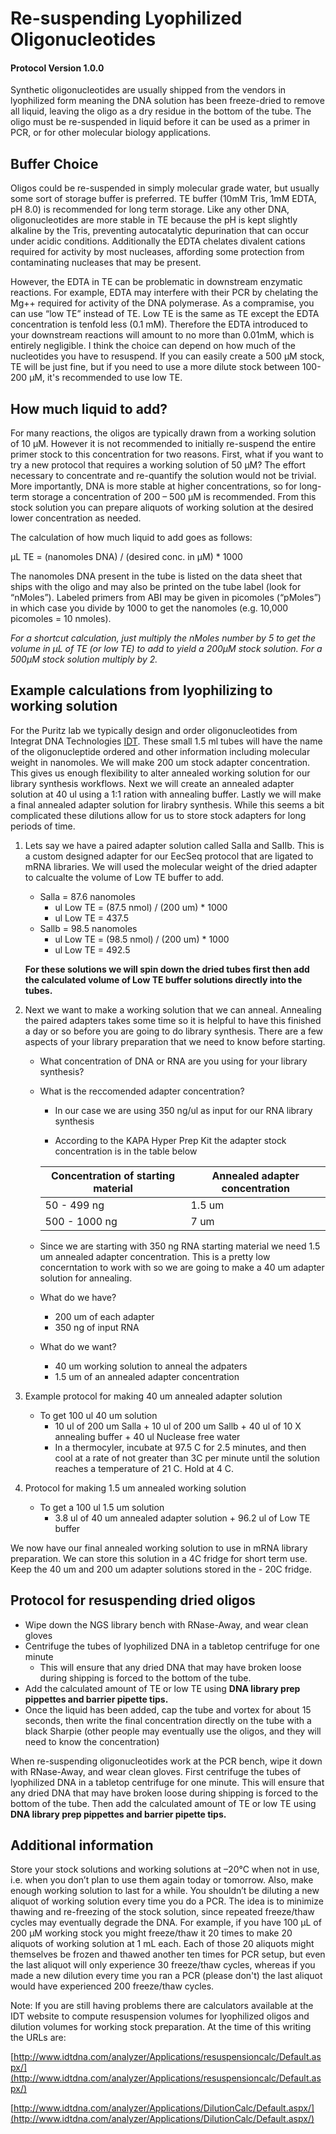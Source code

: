 # Re-suspending Lyophilized Oligonucleotides

#### Protocol Version 1.0.0 

Synthetic oligonucleotides are usually shipped from the vendors in lyophilized form meaning the DNA solution has been freeze-dried to remove all liquid, leaving the oligo as a dry residue in the bottom of the tube.  The oligo must be re-suspended in liquid before it can be used as a primer in PCR, or for other molecular biology applications.  

## Buffer Choice

Oligos could be re-suspended in simply molecular grade water, but usually some sort of storage buffer is preferred. TE buffer (10mM Tris, 1mM EDTA, pH 8.0) is recommended for long term storage.  Like any other DNA, oligonucleotides are more stable in TE because the pH is kept slightly alkaline by the Tris, preventing autocatalytic depurination that can occur under acidic conditions.  Additionally the EDTA chelates divalent cations required for activity by most nucleases, affording some protection from contaminating nucleases that may be present.  

However, the EDTA in TE can be problematic in downstream enzymatic reactions.  For example, EDTA may interfere with their PCR by chelating the Mg++ required for activity of the DNA polymerase.  As a compramise, you can use “low TE” instead of TE.  Low TE is the same as TE except the EDTA concentration is tenfold less (0.1 mM).  Therefore the EDTA introduced to your downstream reactions will amount to no more than 0.01mM, which is entirely negligible.  I think the choice can depend on how much of the nucleotides you have to resuspend.  If you can easily create a 500 µM stock, TE will be just fine, but if you need to use a more dilute stock between 100-200 µM, it's recommended to use low TE.

## How much liquid to add?

For many reactions, the oligos are typically drawn from a working solution of 10 µM.  However it is not recommended to initially re-suspend the entire primer stock to this concentration for two reasons.  First, what if you want to try a new protocol that requires a working solution of 50 µM?  The effort necessary to concentrate and re-quantify the solution would not be trivial.  More importantly, DNA is more stable at higher concentrations, so for long-term storage a concentration of 200 – 500 µM is recommended.  From this stock solution you can prepare aliquots of working solution at the desired lower concentration as needed.

The calculation of how much liquid to add goes as follows:

µL TE = (nanomoles DNA) / (desired conc. in µM) * 1000

The nanomoles DNA present in the tube is listed on the data sheet that ships with the oligo and may also be printed on the tube label (look for “nMoles”).  Labeled primers from ABI may be given in picomoles (“pMoles”) in which case you divide by 1000 to get the nanomoles (e.g. 10,000 picomoles = 10 nmoles).

*For a shortcut calculation, just multiply the nMoles number by 5 to get the volume in µL of TE (or low TE) to add to yield a 200µM stock solution.  For a 500µM stock solution multiply by 2.*

## Example calculations from lyophilizing to working solution

For the Puritz lab we typically design and order oligonucleotides from Integrat DNA Technologies [IDT](https://idtdna.com/pages). These small 1.5 ml tubes will have the name of the oligonucleptide ordered and other information including molecular weight in nanomoles. We will make 200 um stock adapter concentration. This gives us enough flexibility to alter annealed working solution for our library synthesis workflows. Next we will create an annealed adapter solution at 40 ul using a 1:1 ration with annealing buffer. Lastly we will make a final annealed adapter solution for lirabry synthesis. While this seems a bit complicated these dilutions allow for us to store stock adapters for long periods of time.

1) Lets say we have a paired adapter solution called SaIIa and SaIIb. This is a custom designed adapter for our EecSeq protocol that are ligated to mRNA libraries. We will used the molecular weight of the dried adapter to calcualte the volume of Low TE buffer to add.

   * Salla = 87.6 nanomoles
     * ul Low TE = (87.5 nmol) / (200 um) * 1000
     * ul Low TE = 437.5
   * Sallb = 98.5 nanomoles
     * ul Low TE = (98.5 nmol) / (200 um) * 1000
     * ul Low TE = 492.5

    **For these solutions we will spin down the dried tubes first then add the calculated volume of Low TE buffer solutions directly into the tubes.**

2) Next we want to make a working solution that we can anneal. Annealing the paired adapters takes some time so it is helpful to have this finished a day or so before you are going to do library synthesis. There are a few aspects of your library preparation that we need to know before starting.

   * What concentration of DNA or RNA are you using for your library synthesis?
  
   * What is the reccomended adapter concentration?

     * In our case we are using 350 ng/ul as input for our RNA library synthesis
  
     * According to the KAPA Hyper Prep Kit the adapter stock concentration is in the table below

      | Concentration of starting material | Annealed adapter concentration |
      |------------------------------------|--------------------------------|
      | 50 - 499 ng | 1.5 um |
      | 500 - 1000 ng | 7 um |

   * Since we are starting with 350 ng RNA starting material we need 1.5 um annealed adapter concentration. This is a pretty low concerntation to work with so we are going to make a 40 um adapter solution for annealing.
  
   * What do we have?
     * 200 um of each adapter
     * 350 ng of input RNA

   * What do we want?  
      * 40 um working solution to anneal the adpaters
      * 1.5 um of an annealed adapter concentration

3) Example protocol for making 40 um annealed adapter solution

   * To get 100 ul 40 um solution
        * 10 ul of 200 um Salla + 10 ul of 200 um Sallb + 40 ul of 10 X annealing buffer + 40 ul Nuclease free water
        * In a thermocyler, incubate at 97.5 C for 2.5 minutes, and then cool at a rate of not greater than 3C per minute until the solution reaches a temperature of 21 C. Hold at 4 C.  

4) Protocol for making 1.5 um annealed working solution

      * To get a 100 ul 1.5 um solution
        * 3.8 ul of 40 um annealed adapter solution + 96.2 ul of Low TE buffer

  We now have our final annealed working solution to use in mRNA library preparation. We can store this solution in a 4C fridge for short term use. Keep the 40 um and 200 um adapter solutions stored in the - 20C fridge.

## Protocol for resuspending dried oligos

* Wipe down the NGS library bench with RNase-Away, and wear clean gloves
* Centrifuge the tubes of lyophilized DNA in a tabletop centrifuge for one minute
  * This will ensure that any dried DNA that may have broken loose during shipping is forced to the bottom of the tube.
* Add the calculated amount of TE or low TE using **DNA library prep pippettes and barrier pipette tips.**  
* Once the liquid has been added, cap the tube and vortex for about 15 seconds, then write the final concentration directly on the tube with a black Sharpie (other people may eventually use the oligos, and they will need to know the concentration)

When re-suspending oligonucleotides work at the PCR bench, wipe it down with RNase-Away, and wear clean gloves.  First centrifuge the tubes of lyophilized DNA in a tabletop centrifuge for one minute.  This will ensure that any dried DNA that may have broken loose during shipping is forced to the bottom of the tube.  Then add the calculated amount of TE or low TE using **DNA library prep pippettes and barrier pipette tips.**  

## Additional information

Store your stock solutions and working solutions at –20°C when not in use, i.e. when you don’t plan to use them again today or tomorrow.  Also, make enough working solution to last for a while.  You shouldn’t be diluting a new aliquot of working solution every time you do a PCR.  The idea is to minimize thawing and re-freezing of the stock solution, since repeated freeze/thaw cycles may eventually degrade the DNA.  For example, if you have 100 µL of 200 µM working stock you might freeze/thaw it 20 times to make 20 aliquots of working solution at 1 mL each.  Each of those 20 aliquots might themselves be frozen and thawed another ten times for PCR setup, but even the last aliquot will only experience 30 freeze/thaw cycles, whereas if you made a new dilution every time you ran a PCR (please don't) the last aliquot would have experienced 200 freeze/thaw cycles.

Note: If you are still having problems there are calculators available at the IDT website to compute resuspension volumes for lyophilized oligos and dilution volumes for working stock preparation.  At the time of this writing the URLs are:

[http://www.idtdna.com/analyzer/Applications/resuspensioncalc/Default.aspx/](http://www.idtdna.com/analyzer/Applications/resuspensioncalc/Default.aspx/)

[http://www.idtdna.com/analyzer/Applications/DilutionCalc/Default.aspx/](http://www.idtdna.com/analyzer/Applications/DilutionCalc/Default.aspx/)
